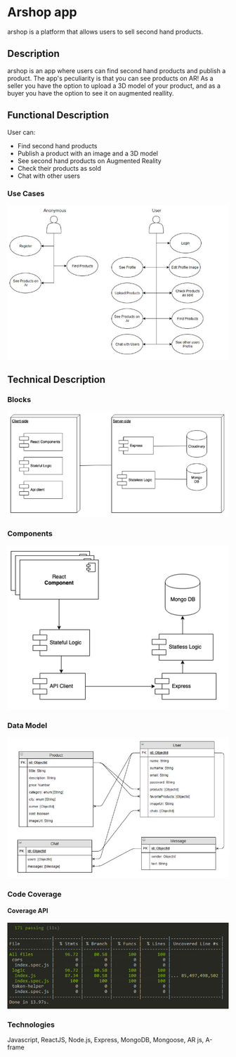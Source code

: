 # Arshop app

arshop is a platform that allows users to sell second hand products.

## Description

arshop is an app where users can find second hand products and publish a product. The app's peculiarity is that you can see products on AR!
As a seller you have the option to upload a 3D model of your product, and as a buyer you have the option to see it on augmented reallity.

## Functional Description

User can: 

* Find second hand products
* Publish a product with an image and a 3D model
* See second hand products on Augmented Reality
* Check their products as sold
* Chat with other users

### Use Cases
![Use Cases](images/use-cases.jpg)

## Technical Description

### Blocks
![Blocks](images/blocks.png)

### Components
![Components](images/components.png)


### Data Model
![Data Model](images/data-model.jpg)

### Code Coverage

#### Coverage API
![API Coverage](images/coverage-api.png)


### Technologies
Javascript, ReactJS, Node.js, Express, MongoDB, Mongoose, AR js, A-frame